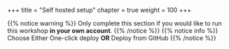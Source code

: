 +++
title = "Self hosted setup"
chapter = true
weight = 100
+++

{{% notice warning %}}
Only complete this section if you would like to run this workshop **in your own account**.
{{% /notice %}}
{{% notice info %}}
Choose Either One-click deploy **OR** Deploy from GitHub
{{% /notice %}}